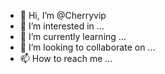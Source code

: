 - 👋 Hi, I’m @Cherryvip
- 👀 I’m interested in ...
- 🌱 I’m currently learning ...
- 💞️ I’m looking to collaborate on ...
- 📫 How to reach me ...

<!---
Cherryvip/Cherryvip is a ✨ special ✨ repository because its `README.md` (this file) appears on your GitHub profile.
You can click the Preview link to take a look at your changes.
--->
